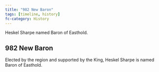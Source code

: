 ```yaml
---
title: "982 New Baron"
tags: [timeline, history]
fc-category: History
---
```

<span class='ob-timelines'
	data-date='982-06-01-00'
	data-title='New Baron'
	data-class='orange'>Heskel Sharpe named Baron of Easthold.</span>
## 982 New Baron
Elected by the region and supported by the King, Heskel Sharpe is named Baron of Easthold.